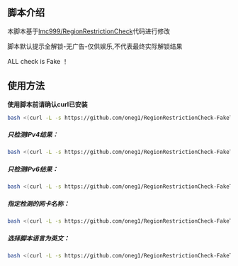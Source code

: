 

## 脚本介绍
本脚本基于[lmc999/RegionRestrictionCheck](https://github.com/lmc999/RegionRestrictionCheck)代码进行修改


脚本默认提示全解锁-无广告-仅供娱乐,不代表最终实际解锁结果

ALL check is Fake ！
## 使用方法

**使用脚本前请确认curl已安装**

````bash
bash <(curl -L -s https://github.com/oneg1/RegionRestrictionCheck-FakeTest/raw/main/check.sh)
````

##### 只检测IPv4结果：
````bash
bash <(curl -L -s https://github.com/oneg1/RegionRestrictionCheck-FakeTest/raw/main/check.sh) -M 4
````

##### 只检测IPv6结果：
````bash
bash <(curl -L -s https://github.com/oneg1/RegionRestrictionCheck-FakeTest/raw/main/check.sh) -M 6
````

##### 指定检测的网卡名称：
````bash
bash <(curl -L -s https://github.com/oneg1/RegionRestrictionCheck-FakeTest/raw/main/check.sh) -I eth0
````

##### 选择脚本语言为英文：
````bash
bash <(curl -L -s https://github.com/oneg1/RegionRestrictionCheck-FakeTest/raw/main/check.sh) -E
````

